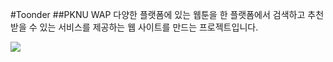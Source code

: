 #Toonder
##PKNU WAP
다양한 플랫폼에 있는 웹툰을 한 플랫폼에서 검색하고 추천 받을 수 있는 서비스를 제공하는 웹 사이트를 만드는 프로젝트입니다.

   <img src="https://img.shields.io/badge/React-61DAFB?style=flat&logo=React&logoColor=white"/>
